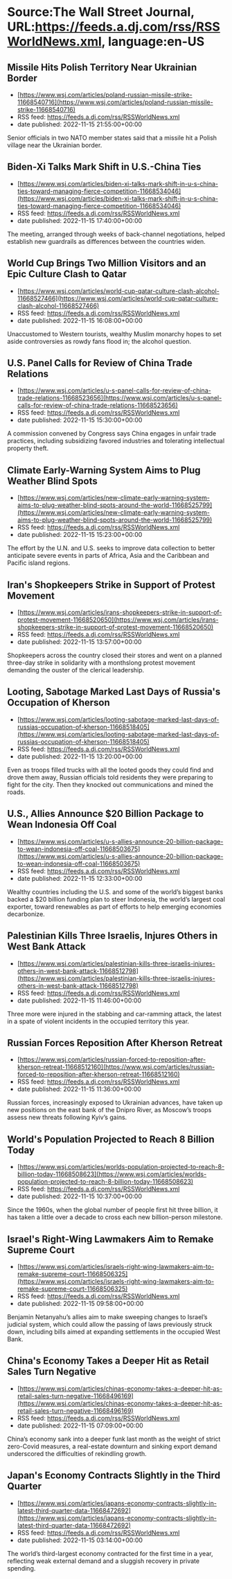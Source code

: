 # Source:The Wall Street Journal, URL:https://feeds.a.dj.com/rss/RSSWorldNews.xml, language:en-US

## Missile Hits Polish Territory Near Ukrainian Border
 - [https://www.wsj.com/articles/poland-russian-missile-strike-11668540716](https://www.wsj.com/articles/poland-russian-missile-strike-11668540716)
 - RSS feed: https://feeds.a.dj.com/rss/RSSWorldNews.xml
 - date published: 2022-11-15 21:55:00+00:00

Senior officials in two NATO member states said that a missile hit a Polish village near the Ukrainian border.

## Biden-Xi Talks Mark Shift in U.S.-China Ties
 - [https://www.wsj.com/articles/biden-xi-talks-mark-shift-in-u-s-china-ties-toward-managing-fierce-competition-11668534046](https://www.wsj.com/articles/biden-xi-talks-mark-shift-in-u-s-china-ties-toward-managing-fierce-competition-11668534046)
 - RSS feed: https://feeds.a.dj.com/rss/RSSWorldNews.xml
 - date published: 2022-11-15 17:40:00+00:00

The meeting, arranged through weeks of back-channel negotiations, helped establish new guardrails as differences between the countries widen.

## World Cup Brings Two Million Visitors and an Epic Culture Clash to Qatar
 - [https://www.wsj.com/articles/world-cup-qatar-culture-clash-alcohol-11668527466](https://www.wsj.com/articles/world-cup-qatar-culture-clash-alcohol-11668527466)
 - RSS feed: https://feeds.a.dj.com/rss/RSSWorldNews.xml
 - date published: 2022-11-15 16:08:00+00:00

Unaccustomed to Western tourists, wealthy Muslim monarchy hopes to set aside controversies as rowdy fans flood in; the alcohol question.

## U.S. Panel Calls for Review of China Trade Relations
 - [https://www.wsj.com/articles/u-s-panel-calls-for-review-of-china-trade-relations-11668523656](https://www.wsj.com/articles/u-s-panel-calls-for-review-of-china-trade-relations-11668523656)
 - RSS feed: https://feeds.a.dj.com/rss/RSSWorldNews.xml
 - date published: 2022-11-15 15:30:00+00:00

A commission convened by Congress says China engages in unfair trade practices, including subsidizing favored industries and tolerating intellectual property theft.

## Climate Early-Warning System Aims to Plug Weather Blind Spots
 - [https://www.wsj.com/articles/new-climate-early-warning-system-aims-to-plug-weather-blind-spots-around-the-world-11668525799](https://www.wsj.com/articles/new-climate-early-warning-system-aims-to-plug-weather-blind-spots-around-the-world-11668525799)
 - RSS feed: https://feeds.a.dj.com/rss/RSSWorldNews.xml
 - date published: 2022-11-15 15:23:00+00:00

The effort by the U.N. and U.S. seeks to improve data collection to better anticipate severe events in parts of Africa, Asia and the Caribbean and Pacific island regions.

## Iran's Shopkeepers Strike in Support of Protest Movement
 - [https://www.wsj.com/articles/irans-shopkeepers-strike-in-support-of-protest-movement-11668520650](https://www.wsj.com/articles/irans-shopkeepers-strike-in-support-of-protest-movement-11668520650)
 - RSS feed: https://feeds.a.dj.com/rss/RSSWorldNews.xml
 - date published: 2022-11-15 13:57:00+00:00

Shopkeepers across the country closed their stores and went on a planned three-day strike in solidarity with a monthslong protest movement demanding the ouster of the clerical leadership.

## Looting, Sabotage Marked Last Days of Russia's Occupation of Kherson
 - [https://www.wsj.com/articles/looting-sabotage-marked-last-days-of-russias-occupation-of-kherson-11668518405](https://www.wsj.com/articles/looting-sabotage-marked-last-days-of-russias-occupation-of-kherson-11668518405)
 - RSS feed: https://feeds.a.dj.com/rss/RSSWorldNews.xml
 - date published: 2022-11-15 13:20:00+00:00

Even as troops filled trucks with all the looted goods they could find and drove them away, Russian officials told residents they were preparing to fight for the city. Then they knocked out communications and mined the roads.

## U.S., Allies Announce $20 Billion Package to Wean Indonesia Off Coal
 - [https://www.wsj.com/articles/u-s-allies-announce-20-billion-package-to-wean-indonesia-off-coal-11668503675](https://www.wsj.com/articles/u-s-allies-announce-20-billion-package-to-wean-indonesia-off-coal-11668503675)
 - RSS feed: https://feeds.a.dj.com/rss/RSSWorldNews.xml
 - date published: 2022-11-15 12:33:00+00:00

Wealthy countries including the U.S. and some of the world’s biggest banks backed a $20 billion funding plan to steer Indonesia, the world’s largest coal exporter, toward renewables as part of efforts to help emerging economies decarbonize.

## Palestinian Kills Three Israelis, Injures Others in West Bank Attack
 - [https://www.wsj.com/articles/palestinian-kills-three-israelis-injures-others-in-west-bank-attack-11668512798](https://www.wsj.com/articles/palestinian-kills-three-israelis-injures-others-in-west-bank-attack-11668512798)
 - RSS feed: https://feeds.a.dj.com/rss/RSSWorldNews.xml
 - date published: 2022-11-15 11:46:00+00:00

Three more were injured in the stabbing and car-ramming attack, the latest in a spate of violent incidents in the occupied territory this year.

## Russian Forces Reposition After Kherson Retreat
 - [https://www.wsj.com/articles/russian-forced-to-reposition-after-kherson-retreat-11668512160](https://www.wsj.com/articles/russian-forced-to-reposition-after-kherson-retreat-11668512160)
 - RSS feed: https://feeds.a.dj.com/rss/RSSWorldNews.xml
 - date published: 2022-11-15 11:36:00+00:00

Russian forces, increasingly exposed to Ukrainian advances, have taken up new positions on the east bank of the Dnipro River, as Moscow’s troops assess new threats following Kyiv’s gains.

## World's Population Projected to Reach 8 Billion Today
 - [https://www.wsj.com/articles/worlds-population-projected-to-reach-8-billion-today-11668508623](https://www.wsj.com/articles/worlds-population-projected-to-reach-8-billion-today-11668508623)
 - RSS feed: https://feeds.a.dj.com/rss/RSSWorldNews.xml
 - date published: 2022-11-15 10:37:00+00:00

Since the 1960s, when the global number of people first hit three billion, it has taken a little over a decade to cross each new billion-person milestone.

## Israel's Right-Wing Lawmakers Aim to Remake Supreme Court
 - [https://www.wsj.com/articles/israels-right-wing-lawmakers-aim-to-remake-supreme-court-11668506325](https://www.wsj.com/articles/israels-right-wing-lawmakers-aim-to-remake-supreme-court-11668506325)
 - RSS feed: https://feeds.a.dj.com/rss/RSSWorldNews.xml
 - date published: 2022-11-15 09:58:00+00:00

Benjamin Netanyahu’s allies aim to make sweeping changes to Israel’s judicial system, which could allow the passing of laws previously struck down, including bills aimed at expanding settlements in the occupied West Bank.

## China's Economy Takes a Deeper Hit as Retail Sales Turn Negative
 - [https://www.wsj.com/articles/chinas-economy-takes-a-deeper-hit-as-retail-sales-turn-negative-11668496169](https://www.wsj.com/articles/chinas-economy-takes-a-deeper-hit-as-retail-sales-turn-negative-11668496169)
 - RSS feed: https://feeds.a.dj.com/rss/RSSWorldNews.xml
 - date published: 2022-11-15 07:09:00+00:00

China’s economy sank into a deeper funk last month as the weight of strict zero-Covid measures, a real-estate downturn and sinking export demand underscored the difficulties of rekindling growth.

## Japan's Economy Contracts Slightly in the Third Quarter
 - [https://www.wsj.com/articles/japans-economy-contracts-slightly-in-latest-third-quarter-data-11668472692](https://www.wsj.com/articles/japans-economy-contracts-slightly-in-latest-third-quarter-data-11668472692)
 - RSS feed: https://feeds.a.dj.com/rss/RSSWorldNews.xml
 - date published: 2022-11-15 03:14:00+00:00

The world’s third-largest economy contracted for the first time in a year, reflecting weak external demand and a sluggish recovery in private spending.

